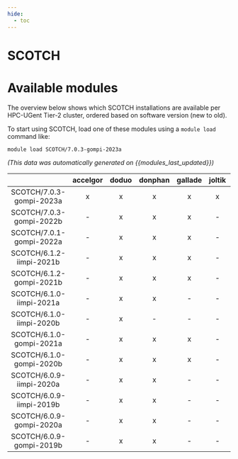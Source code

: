 ```yaml
---
hide:
  - toc
---
```


SCOTCH
======

# Available modules


The overview below shows which SCOTCH installations are available per HPC-UGent Tier-2 cluster, ordered based on software version (new to old).

To start using SCOTCH, load one of these modules using a `module load` command like:

```shell
module load SCOTCH/7.0.3-gompi-2023a
```

*(This data was automatically generated on {{modules_last_updated}})*  

| |accelgor|doduo|donphan|gallade|joltik|shinx|skitty|
| :---: | :---: | :---: | :---: | :---: | :---: | :---: | :---: |
|SCOTCH/7.0.3-gompi-2023a|x|x|x|x|x|x|x|
|SCOTCH/7.0.3-gompi-2022b|-|x|x|x|-|-|-|
|SCOTCH/7.0.1-gompi-2022a|-|x|x|x|-|-|-|
|SCOTCH/6.1.2-iimpi-2021b|-|x|x|x|-|-|-|
|SCOTCH/6.1.2-gompi-2021b|-|x|x|x|-|-|-|
|SCOTCH/6.1.0-iimpi-2021a|-|x|x|-|-|-|-|
|SCOTCH/6.1.0-iimpi-2020b|-|x|-|-|-|-|-|
|SCOTCH/6.1.0-gompi-2021a|-|x|x|x|-|-|-|
|SCOTCH/6.1.0-gompi-2020b|-|x|x|x|-|-|-|
|SCOTCH/6.0.9-iimpi-2020a|-|x|x|-|-|-|-|
|SCOTCH/6.0.9-iimpi-2019b|-|x|x|-|-|-|-|
|SCOTCH/6.0.9-gompi-2020a|-|x|x|-|-|-|-|
|SCOTCH/6.0.9-gompi-2019b|-|x|x|-|-|-|-|
